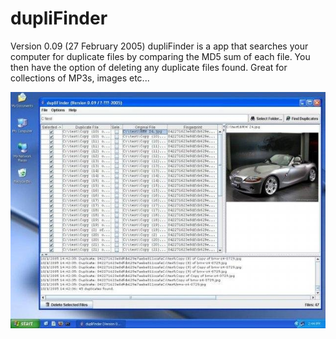 # dupliFinder
Version 0.09 (27 February 2005)
dupliFinder is a app that searches your computer for duplicate files by comparing the MD5 sum of each file.
You then have the option of deleting any duplicate files found. Great for collections of MP3s, images etc...

![dupliFinder version 0.09 (27 February 2005)](dupliFinder-0.09.jpg)
